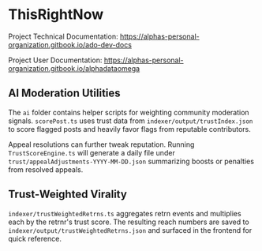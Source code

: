 # ThisRightNow

Project Technical Documentation: https://alphas-personal-organization.gitbook.io/ado-dev-docs

Project User Documentation: https://alphas-personal-organization.gitbook.io/alphadataomega

## AI Moderation Utilities

The `ai` folder contains helper scripts for weighting community moderation
signals. `scorePost.ts` uses trust data from `indexer/output/trustIndex.json`
to score flagged posts and heavily favor flags from reputable contributors.

Appeal resolutions can further tweak reputation. Running `TrustScoreEngine.ts`
will generate a daily file under `trust/appealAdjustments-YYYY-MM-DD.json`
summarizing boosts or penalties from resolved appeals.

## Trust-Weighted Virality

`indexer/trustWeightedRetrns.ts` aggregates retrn events and multiplies each by
the retrnr's trust score. The resulting reach numbers are saved to
`indexer/output/trustWeightedRetrns.json` and surfaced in the frontend for quick
reference.
